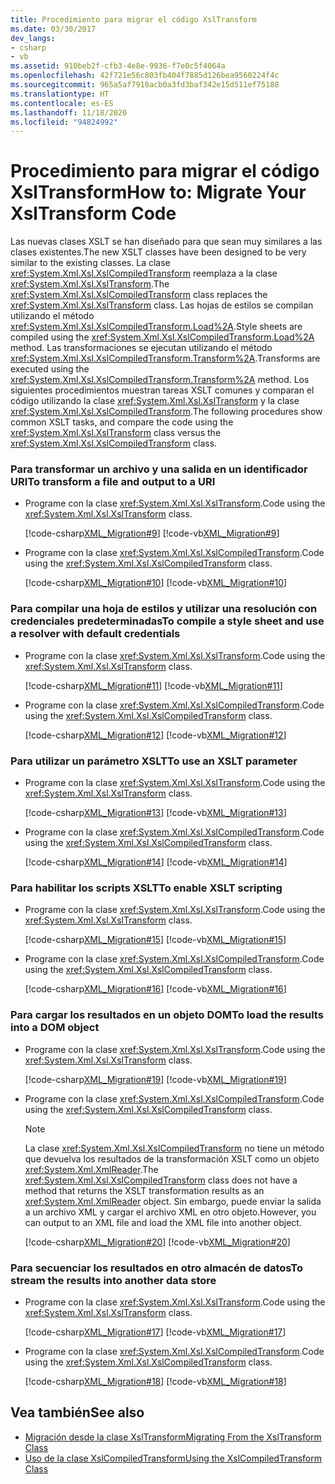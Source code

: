 ```yaml
---
title: Procedimiento para migrar el código XslTransform
ms.date: 03/30/2017
dev_langs:
- csharp
- vb
ms.assetid: 910beb2f-cfb3-4e8e-9936-f7e0c5f4064a
ms.openlocfilehash: 42f721e56c803fb404f7885d126bea9560224f4c
ms.sourcegitcommit: 965a5af7918acb0a3fd3baf342e15d511ef75188
ms.translationtype: HT
ms.contentlocale: es-ES
ms.lasthandoff: 11/18/2020
ms.locfileid: "94824992"
---
```

# <a name="how-to-migrate-your-xsltransform-code"></a><span data-ttu-id="d67c1-102">Procedimiento para migrar el código XslTransform</span><span class="sxs-lookup"><span data-stu-id="d67c1-102">How to: Migrate Your XslTransform Code</span></span>
<span data-ttu-id="d67c1-103">Las nuevas clases XSLT se han diseñado para que sean muy similares a las clases existentes.</span><span class="sxs-lookup"><span data-stu-id="d67c1-103">The new XSLT classes have been designed to be very similar to the existing classes.</span></span> <span data-ttu-id="d67c1-104">La clase <xref:System.Xml.Xsl.XslCompiledTransform> reemplaza a la clase <xref:System.Xml.Xsl.XslTransform>.</span><span class="sxs-lookup"><span data-stu-id="d67c1-104">The <xref:System.Xml.Xsl.XslCompiledTransform> class replaces the <xref:System.Xml.Xsl.XslTransform> class.</span></span> <span data-ttu-id="d67c1-105">Las hojas de estilos se compilan utilizando el método <xref:System.Xml.Xsl.XslCompiledTransform.Load%2A>.</span><span class="sxs-lookup"><span data-stu-id="d67c1-105">Style sheets are compiled using the <xref:System.Xml.Xsl.XslCompiledTransform.Load%2A> method.</span></span> <span data-ttu-id="d67c1-106">Las transformaciones se ejecutan utilizando el método <xref:System.Xml.Xsl.XslCompiledTransform.Transform%2A>.</span><span class="sxs-lookup"><span data-stu-id="d67c1-106">Transforms are executed using the <xref:System.Xml.Xsl.XslCompiledTransform.Transform%2A> method.</span></span> <span data-ttu-id="d67c1-107">Los siguientes procedimientos muestran tareas XSLT comunes y comparan el código utilizando la clase <xref:System.Xml.Xsl.XslTransform> y la clase <xref:System.Xml.Xsl.XslCompiledTransform>.</span><span class="sxs-lookup"><span data-stu-id="d67c1-107">The following procedures show common XSLT tasks, and compare the code using the <xref:System.Xml.Xsl.XslTransform> class versus the <xref:System.Xml.Xsl.XslCompiledTransform> class.</span></span>  
  
### <a name="to-transform-a-file-and-output-to-a-uri"></a><span data-ttu-id="d67c1-108">Para transformar un archivo y una salida en un identificador URI</span><span class="sxs-lookup"><span data-stu-id="d67c1-108">To transform a file and output to a URI</span></span>  
  
- <span data-ttu-id="d67c1-109">Programe con la clase <xref:System.Xml.Xsl.XslTransform>.</span><span class="sxs-lookup"><span data-stu-id="d67c1-109">Code using the <xref:System.Xml.Xsl.XslTransform> class.</span></span>  
  
     [!code-csharp[XML_Migration#9](../../../../samples/snippets/csharp/VS_Snippets_Data/XML_Migration/CS/migration.cs#9)]
     [!code-vb[XML_Migration#9](../../../../samples/snippets/visualbasic/VS_Snippets_Data/XML_Migration/VB/migration.vb#9)]  
  
- <span data-ttu-id="d67c1-110">Programe con la clase <xref:System.Xml.Xsl.XslCompiledTransform>.</span><span class="sxs-lookup"><span data-stu-id="d67c1-110">Code using the <xref:System.Xml.Xsl.XslCompiledTransform> class.</span></span>  
  
     [!code-csharp[XML_Migration#10](../../../../samples/snippets/csharp/VS_Snippets_Data/XML_Migration/CS/migration.cs#10)]
     [!code-vb[XML_Migration#10](../../../../samples/snippets/visualbasic/VS_Snippets_Data/XML_Migration/VB/migration.vb#10)]  
  
### <a name="to-compile-a-style-sheet-and-use-a-resolver-with-default-credentials"></a><span data-ttu-id="d67c1-111">Para compilar una hoja de estilos y utilizar una resolución con credenciales predeterminadas</span><span class="sxs-lookup"><span data-stu-id="d67c1-111">To compile a style sheet and use a resolver with default credentials</span></span>  
  
- <span data-ttu-id="d67c1-112">Programe con la clase <xref:System.Xml.Xsl.XslTransform>.</span><span class="sxs-lookup"><span data-stu-id="d67c1-112">Code using the <xref:System.Xml.Xsl.XslTransform> class.</span></span>  
  
     [!code-csharp[XML_Migration#11](../../../../samples/snippets/csharp/VS_Snippets_Data/XML_Migration/CS/migration.cs#11)]
     [!code-vb[XML_Migration#11](../../../../samples/snippets/visualbasic/VS_Snippets_Data/XML_Migration/VB/migration.vb#11)]  
  
- <span data-ttu-id="d67c1-113">Programe con la clase <xref:System.Xml.Xsl.XslCompiledTransform>.</span><span class="sxs-lookup"><span data-stu-id="d67c1-113">Code using the <xref:System.Xml.Xsl.XslCompiledTransform> class.</span></span>  
  
     [!code-csharp[XML_Migration#12](../../../../samples/snippets/csharp/VS_Snippets_Data/XML_Migration/CS/migration.cs#12)]
     [!code-vb[XML_Migration#12](../../../../samples/snippets/visualbasic/VS_Snippets_Data/XML_Migration/VB/migration.vb#12)]  
  
### <a name="to-use-an-xslt-parameter"></a><span data-ttu-id="d67c1-114">Para utilizar un parámetro XSLT</span><span class="sxs-lookup"><span data-stu-id="d67c1-114">To use an XSLT parameter</span></span>  
  
- <span data-ttu-id="d67c1-115">Programe con la clase <xref:System.Xml.Xsl.XslTransform>.</span><span class="sxs-lookup"><span data-stu-id="d67c1-115">Code using the <xref:System.Xml.Xsl.XslTransform> class.</span></span>  
  
     [!code-csharp[XML_Migration#13](../../../../samples/snippets/csharp/VS_Snippets_Data/XML_Migration/CS/migration.cs#13)]
     [!code-vb[XML_Migration#13](../../../../samples/snippets/visualbasic/VS_Snippets_Data/XML_Migration/VB/migration.vb#13)]  
  
- <span data-ttu-id="d67c1-116">Programe con la clase <xref:System.Xml.Xsl.XslCompiledTransform>.</span><span class="sxs-lookup"><span data-stu-id="d67c1-116">Code using the <xref:System.Xml.Xsl.XslCompiledTransform> class.</span></span>  
  
     [!code-csharp[XML_Migration#14](../../../../samples/snippets/csharp/VS_Snippets_Data/XML_Migration/CS/migration.cs#14)]
     [!code-vb[XML_Migration#14](../../../../samples/snippets/visualbasic/VS_Snippets_Data/XML_Migration/VB/migration.vb#14)]  
  
### <a name="to-enable-xslt-scripting"></a><span data-ttu-id="d67c1-117">Para habilitar los scripts XSLT</span><span class="sxs-lookup"><span data-stu-id="d67c1-117">To enable XSLT scripting</span></span>  
  
- <span data-ttu-id="d67c1-118">Programe con la clase <xref:System.Xml.Xsl.XslTransform>.</span><span class="sxs-lookup"><span data-stu-id="d67c1-118">Code using the <xref:System.Xml.Xsl.XslTransform> class.</span></span>  
  
     [!code-csharp[XML_Migration#15](../../../../samples/snippets/csharp/VS_Snippets_Data/XML_Migration/CS/migration.cs#15)]
     [!code-vb[XML_Migration#15](../../../../samples/snippets/visualbasic/VS_Snippets_Data/XML_Migration/VB/migration.vb#15)]  
  
- <span data-ttu-id="d67c1-119">Programe con la clase <xref:System.Xml.Xsl.XslCompiledTransform>.</span><span class="sxs-lookup"><span data-stu-id="d67c1-119">Code using the <xref:System.Xml.Xsl.XslCompiledTransform> class.</span></span>  
  
     [!code-csharp[XML_Migration#16](../../../../samples/snippets/csharp/VS_Snippets_Data/XML_Migration/CS/migration.cs#16)]
     [!code-vb[XML_Migration#16](../../../../samples/snippets/visualbasic/VS_Snippets_Data/XML_Migration/VB/migration.vb#16)]  
  
### <a name="to-load-the-results-into-a-dom-object"></a><span data-ttu-id="d67c1-120">Para cargar los resultados en un objeto DOM</span><span class="sxs-lookup"><span data-stu-id="d67c1-120">To load the results into a DOM object</span></span>  
  
- <span data-ttu-id="d67c1-121">Programe con la clase <xref:System.Xml.Xsl.XslTransform>.</span><span class="sxs-lookup"><span data-stu-id="d67c1-121">Code using the <xref:System.Xml.Xsl.XslTransform> class.</span></span>  
  
     [!code-csharp[XML_Migration#19](../../../../samples/snippets/csharp/VS_Snippets_Data/XML_Migration/CS/migration.cs#19)]
     [!code-vb[XML_Migration#19](../../../../samples/snippets/visualbasic/VS_Snippets_Data/XML_Migration/VB/migration.vb#19)]  
  
- <span data-ttu-id="d67c1-122">Programe con la clase <xref:System.Xml.Xsl.XslCompiledTransform>.</span><span class="sxs-lookup"><span data-stu-id="d67c1-122">Code using the <xref:System.Xml.Xsl.XslCompiledTransform> class.</span></span>  
  
    > [!NOTE]
    > <span data-ttu-id="d67c1-123">La clase <xref:System.Xml.Xsl.XslCompiledTransform> no tiene un método que devuelva los resultados de la transformación XSLT como un objeto <xref:System.Xml.XmlReader>.</span><span class="sxs-lookup"><span data-stu-id="d67c1-123">The <xref:System.Xml.Xsl.XslCompiledTransform> class does not have a method that returns the XSLT transformation results as an <xref:System.Xml.XmlReader> object.</span></span> <span data-ttu-id="d67c1-124">Sin embargo, puede enviar la salida a un archivo XML y cargar el archivo XML en otro objeto.</span><span class="sxs-lookup"><span data-stu-id="d67c1-124">However, you can output to an XML file and load the XML file into another object.</span></span>  
  
     [!code-csharp[XML_Migration#20](../../../../samples/snippets/csharp/VS_Snippets_Data/XML_Migration/CS/migration.cs#20)]
     [!code-vb[XML_Migration#20](../../../../samples/snippets/visualbasic/VS_Snippets_Data/XML_Migration/VB/migration.vb#20)]  
  
### <a name="to-stream-the-results-into-another-data-store"></a><span data-ttu-id="d67c1-125">Para secuenciar los resultados en otro almacén de datos</span><span class="sxs-lookup"><span data-stu-id="d67c1-125">To stream the results into another data store</span></span>  
  
- <span data-ttu-id="d67c1-126">Programe con la clase <xref:System.Xml.Xsl.XslTransform>.</span><span class="sxs-lookup"><span data-stu-id="d67c1-126">Code using the <xref:System.Xml.Xsl.XslTransform> class.</span></span>  
  
     [!code-csharp[XML_Migration#17](../../../../samples/snippets/csharp/VS_Snippets_Data/XML_Migration/CS/migration.cs#17)]
     [!code-vb[XML_Migration#17](../../../../samples/snippets/visualbasic/VS_Snippets_Data/XML_Migration/VB/migration.vb#17)]  
  
- <span data-ttu-id="d67c1-127">Programe con la clase <xref:System.Xml.Xsl.XslCompiledTransform>.</span><span class="sxs-lookup"><span data-stu-id="d67c1-127">Code using the <xref:System.Xml.Xsl.XslCompiledTransform> class.</span></span>  
  
     [!code-csharp[XML_Migration#18](../../../../samples/snippets/csharp/VS_Snippets_Data/XML_Migration/CS/migration.cs#18)]
     [!code-vb[XML_Migration#18](../../../../samples/snippets/visualbasic/VS_Snippets_Data/XML_Migration/VB/migration.vb#18)]  
  
## <a name="see-also"></a><span data-ttu-id="d67c1-128">Vea también</span><span class="sxs-lookup"><span data-stu-id="d67c1-128">See also</span></span>

- [<span data-ttu-id="d67c1-129">Migración desde la clase XslTransform</span><span class="sxs-lookup"><span data-stu-id="d67c1-129">Migrating From the XslTransform Class</span></span>](migrating-from-the-xsltransform-class.md)
- [<span data-ttu-id="d67c1-130">Uso de la clase XslCompiledTransform</span><span class="sxs-lookup"><span data-stu-id="d67c1-130">Using the XslCompiledTransform Class</span></span>](using-the-xslcompiledtransform-class.md)
